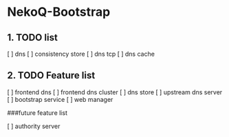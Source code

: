 # NekoQ-Bootstrap

## 1. TODO list

[ ] dns
[ ] consistency store
[ ] dns tcp
[ ] dns cache

## 2. TODO Feature list

[ ] frontend dns
[ ] frontend dns cluster
[ ] dns store
[ ] upstream dns server
[ ] bootstrap service
[ ] web manager

###future feature list

[ ] authority server
